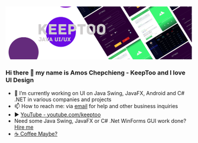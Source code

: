 ![](https://github.com/k33ptoo/k33ptoo/blob/main/banner2.png)
### Hi there 👋 my name is Amos Chepchieng - KeepToo and I love UI Design
- 🔭 I’m currently working on UI on Java Swing, JavaFX, Android and C# .NET in various companies and projects
- 📫 How to reach me: via [email](mailto:keeptoo.ui.ux@gmail.com?subject=[GitHub]%20Business%20Inquiry) for help and other business inquiries
- :arrow_forward: [YouTube - youtube.com/keeptoo](https://www.youtube.com/keeptoo)
- Need some Java Swing, JavaFX or C# .Net WinForms GUI work done? [Hire me](https://www.upwork.com/o/profiles/users/~01363293b968fb9aca/)
- [☕ Coffee Maybe?](https://www.buymeacoffee.com/keeptoo)
<!--
[![My GitHub Stats](https://github-readme-stats.vercel.app/api/?username=k33ptoo&count_private=true&theme=tokyonight&showicons=true)]()
[![Top Langs](https://github-readme-stats.vercel.app/api/top-langs/?username=k33ptoo&layout=compact)](https://github.com/k33ptoo/github-readme-stats)-->

<!--
**k33ptoo/k33ptoo** is a ✨ _special_ ✨ repository because its `README.md` (this file) appears on your GitHub profile.

Here are some ideas to get you started:

- 🔭 I’m currently working on ...
- 🌱 I’m currently learning ...
- 👯 I’m looking to collaborate on ...
- 🤔 I’m looking for help with ...
- 💬 Ask me about ...
- 📫 How to reach me: ...
- 😄 Pronouns: ...
- ⚡ Fun fact: ...
-->
